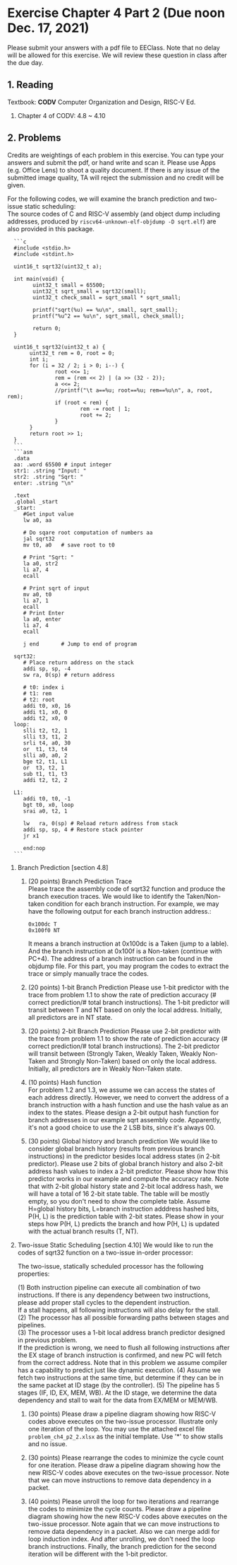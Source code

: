 # Exercise Chapter 4 Part 2 (Due noon Dec. 17, 2021)

Please submit your answers with a pdf file to EEClass.
Note that no delay will be allowed for this exercise. We will review these question in class after the due day.

## 1. Reading

Textbook: **CODV** Computer Organization and Design, RISC-V Ed. 

1. Chapter 4 of CODV: 4.8 ~ 4.10

## 2. Problems 

Credits are weightings of each problem in this exercise.
You can type your answers and submit the pdf, or hand write and scan it.
Please use Apps (e.g. Office Lens) to shoot a quality document.
If there is any issue of the submitted image quality, TA will reject the submission and no credit will be given.
   
For the following codes, we will examine the branch prediction and two-issue static scheduling:  
The source codes of C and RISC-V assembly (and object dump including addresses, produced by `riscv64-unknown-elf-objdump -D sqrt.elf`) 
are also provided in this package.
 
      ```c
      #include <stdio.h>
      #include <stdint.h>
 
      uint16_t sqrt32(uint32_t a);
 
      int main(void) {
           	uint32_t small = 65500;
           	uint32_t sqrt_small = sqrt32(small);
           	uint32_t check_small = sqrt_small * sqrt_small;
 
           	printf("sqrt(%u) == %u\n", small, sqrt_small);
           	printf("%u^2 == %u\n", sqrt_small, check_small);
 
           	return 0;
      }
 
      uint16_t sqrt32(uint32_t a) {
           uint32_t rem = 0, root = 0;
           int i;
           for (i = 32 / 2; i > 0; i--) {
                   root <<= 1;
                   rem = (rem << 2) | (a >> (32 - 2));
                   a <<= 2;
                   //printf("\t a==%u; root==%u; rem==%u\n", a, root, rem);
                   if (root < rem) {
                           rem -= root | 1;
                           root += 2;
                   }
           }
           return root >> 1;
      }
      ```
      ```asm
      .data
      aa: .word 65500 # input integer
      str1: .string "Input: "
      str2: .string "Sqrt: "
      enter: .string "\n"
 
      .text
      .global _start
      _start:
         #Get input value
         lw a0, aa
         
         # Do sqare root computation of numbers aa
         jal sqrt32
         mv t0, a0   # save root to t0
         
         # Print "Sqrt: "
         la a0, str2
         li a7, 4
         ecall
         
         # Print sqrt of input
         mv a0, t0
         li a7, 1
         ecall
         # Print Enter
         la a0, enter
         li a7, 4
         ecall
         
         j end       # Jump to end of program
 
      sqrt32:
         # Place return address on the stack
         addi sp, sp, -4
         sw ra, 0(sp) # return address
         
         # t0: index i
         # t1: rem
         # t2: root
         addi t0, x0, 16
         addi t1, x0, 0
         addi t2, x0, 0
      loop:
         slli t2, t2, 1
         slli t3, t1, 2
         srli t4, a0, 30
         or  t1, t3, t4
         slli a0, a0, 2
         bge t2, t1, L1
         or  t3, t2, 1
         sub t1, t1, t3
         addi t2, t2, 2
 
      L1: 
         addi t0, t0, -1
         bgt t0, x0, loop
         srai a0, t2, 1
         
         lw   ra, 0(sp) # Reload return address from stack
         addi sp, sp, 4 # Restore stack pointer
         jr x1
 
         end:nop
      ```

1. Branch Prediction [section 4.8] 
   1. (20 points) Branch Prediction Trace  
      Please trace the assembly code of sqrt32 function and produce the branch execution traces.
      We would like to identify the Taken/Non-taken condition for each branch instruction.
      For example, we may have the following output for each branch instruction address.:
      ```
      0x100dc T
      0x100f0 NT
      ```
      It means a branch instruction at 0x100dc is a Taken (jump to a lable).
      And the branch instruction at 0x100f is a Non-taken (continue with PC+4).
      The address of a branch instruction can be found in the objdump file.
      For this part, you may program the codes to extract the trace or simply manually trace the codes.
      
   2. (20 points) 1-bit Branch Prediction 
      Please use 1-bit predictor with the trace from problem 1.1 to show the rate of prediction accuracy 
      (# correct prediction/# total branch instructions).
      The 1-bit predictor will transit between T and NT based on only the local address.
      Initially, all predictors are in NT state.
      
   3. (20 points) 2-bit Branch Prediction 
      Please use 2-bit predictor with the trace from problem 1.1 to show the rate of prediction accuracy 
      (# correct prediction/# total branch instructions).
      The 2-bit predictor will transit between (Strongly Taken, Weakly Taken, Weakly Non-Taken and Strongly Non-Taken) 
      based on only the local address.
      Initially, all predictors are in Weakly Non-Taken state.

   4. (10 points) Hash function  
      For problem 1.2 and 1.3, we assume we can access the states of each address directly. 
      However, we need to convert the address of a branch instruction with a hash function 
      and use the hash value as an index to the states. 
      Please design a 2-bit output hash function for branch addresses in our example sqrt assembly code.
      Apparently, it's not a good choice to use the 2 LSB bits, since it's always 00.

   5. (30 points) Global history and branch prediction 
      We would like to consider global branch history (results from previous branch instructions) in
      the predictor besides local address states (in 2-bit predictor).
      Please use 2 bits of global branch history and also 2-bit address hash values to index a 2-bit predictor.
      Please show how this predictor works in our example and compute the accuracy rate.
      Note that with 2-bit global history state and 2-bit local address hash, we will have a total of
      16 2-bit state table. The table will be mostly empty, so you don't need to show the complete table.
      Assume H=global history bits, L=branch instruction adddress hashed bits, P(H, L) is the prediction table with 2-bit states.
      Please show in your steps how P(H, L) predicts the branch and how P(H, L) is updated with the actual branch results (T, NT).

2. Two-issue Static Scheduling [section 4.10] 
   We would like to run the codes of sqrt32 function on a two-issue in-order processor:
 
   The two-issue, statically scheduled processor has the following properties:
 
   (1) Both instruction pipeline can execute all combination of two instructions.
       If there is any dependency between two instructions, please add proper stall cycles to the dependent instruction.  
       If a stall happens, all following instructions will also delay for the stall.
   (2) The processor has all possible forwarding paths between stages and pipelines.    
   (3) The processor uses a 1-bit local address branch predictor designed in previous problem.  
       If the prediction is wrong, we need to flush all following instructions after the EX stage of branch instruction is confirmed,
       and new PC will fetch from the correct address.
       Note that in this problem we assume compiler has a capability to predict just like dynamic execution.
   (4) Assume we fetch two instructions at the same time, but determine if they can be in the same packet at ID stage (by the controller).
   (5) The pipeline has 5 stages (IF, ID, EX, MEM, WB). At the ID stage,  we determine the data dependency and 
       stall to wait for the data from EX/MEM or MEM/WB.
 
   1. (30 points) Please draw a pipeline diagram showing how RISC-V codes above executes on the two-issue processor.
      Illustrate only one iteration of the loop. You may use the attached excel file `problem_ch4_p2_2.xlsx` as the initial template.
      Use '*' to show stalls and no issue.
 
   2. (30 points) Please rearrange the codes to minimize the cycle count for one iteration.
      Please draw a pipeline diagram showing how the new RISC-V codes above executes on the two-issue processor.
      Note that we can move instructions to remove data dependency in a packet.
 
   3. (40 points) Please unroll the loop for two iterations and rearrange the codes to minimize the cycle counts.
      Please draw a pipeline diagram showing how the new RISC-V codes above executes on the two-issue processor.
      Note again that we can move instructions to remove data dependency in a packet.
      Also we can merge addi for loop induction index.
      And after unrolling, we don't need the loop branch instructions.
      Finally, the branch prediction for the second iteration will be different with the 1-bit predictor.
